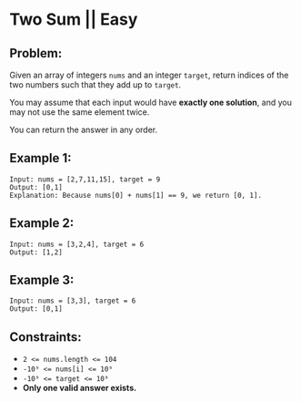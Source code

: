 # Two Sum || Easy

## Problem:

Given an array of integers `nums` and an integer `target`, return indices of the two numbers such that they add up to `target`.

You may assume that each input would have **exactly one solution**, and you may not use the same element twice.

You can return the answer in any order.

## Example 1:
```
Input: nums = [2,7,11,15], target = 9
Output: [0,1]
Explanation: Because nums[0] + nums[1] == 9, we return [0, 1].
```

## Example 2:
```
Input: nums = [3,2,4], target = 6
Output: [1,2]
```

## Example 3: 
```
Input: nums = [3,3], target = 6
Output: [0,1]
```

## Constraints:

- `2 <= nums.length <= 104`
- `-10⁹ <= nums[i] <= 10⁹`
- `-10⁹ <= target <= 10⁹`
- **Only one valid answer exists.**
